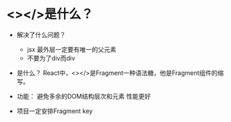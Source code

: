 # <></>是什么？
- 解决了什么问题？
    - jsx 最外层一定要有唯一的父元素
    - 不要为了div而div
- 是什么？
    React中，<></>是Fragment一种语法糖，他是Fragment组件的缩写。

- 功能：
    避免多余的DOM结构层次和元素 
    性能更好

- 项目一定安排Fragment key
